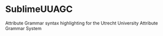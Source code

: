 SublimeUUAGC
============

Attribute Grammar syntax highlighting for the Utrecht University Attribute Grammar System
